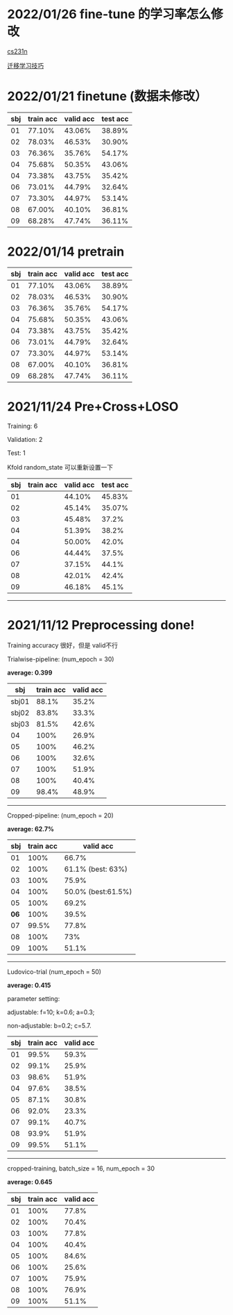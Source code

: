 # 2022/01/26 fine-tune 的学习率怎么修改

[cs231n](https://cs231n.github.io/transfer-learning/)

[迁移学习技巧](https://blog.csdn.net/u014381600/article/details/71511794)

# 2022/01/21 finetune (数据未修改）

| sbj  | train acc | valid acc | test acc | 
| ---- | --------- | ----------| -------- |
| 01 | 77.10% | 43.06% | 38.89% |
| 02 | 78.03% | 46.53% | 30.90% | 
| 03 | 76.36% | 35.76% | 54.17% |
| 04 | 75.68% | 50.35% | 43.06% |
| 04 | 73.38% | 43.75% | 35.42% |
| 06 | 73.01% | 44.79% | 32.64% |
| 07 | 73.30% | 44.97% | 53.14% |
| 08 | 67.00% | 40.10% | 36.81% |
| 09 | 68.28% | 47.74% | 36.11% |

# 2022/01/14 pretrain 

| sbj  | train acc | valid acc | test acc | 
| ---- | --------- | ----------| -------- |
| 01 | 77.10% | 43.06% | 38.89% |
| 02 | 78.03% | 46.53% | 30.90% | 
| 03 | 76.36% | 35.76% | 54.17% |
| 04 | 75.68% | 50.35% | 43.06% |
| 04 | 73.38% | 43.75% | 35.42% |
| 06 | 73.01% | 44.79% | 32.64% |
| 07 | 73.30% | 44.97% | 53.14% |
| 08 | 67.00% | 40.10% | 36.81% |
| 09 | 68.28% | 47.74% | 36.11% |

# 2021/11/24 Pre+Cross+LOSO

Training: 6

Validation: 2

Test: 1 

Kfold random_state 可以重新设置一下

| sbj  | train acc | valid acc | test acc | 
| ---- | --------- | ----------| -------- |
| 01 | | 44.10% | 45.83% |
| 02 | | 45.14% | 35.07% | 
| 03 | | 45.48% | 37.2% |
| 04 | | 51.39% | 38.2% |
| 04 | | 50.00% | 42.0% |
| 06 | | 44.44% | 37.5% |
| 07 | | 37.15% | 44.1% |
| 08 | | 42.01% | 42.4% |
| 09 | | 46.18% | 45.1% |

---




# 2021/11/12 Preprocessing done! 

Training accuracy 很好，但是 valid不行

Trialwise-pipeline: (num_epoch = 30)

**average: 0.399**

| sbj  | train acc | valid acc |
| ---- | --------- | ----------|
| sbj01 | 88.1% | 35.2% |
| sbj02 | 83.8% | 33.3% |
| sbj03 | 81.5% | 42.6% |
| 04 | 100% | 26.9% |
| 05 | 100% | 46.2% |
| 06 | 100% | 32.6% |
| 07 | 100% | 51.9% |
| 08 | 100% | 40.4% |
| 09 | 98.4% | 48.9% |

---

Cropped-pipeline: (num_epoch = 20)

**average: 62.7%**

| sbj  | train acc | valid acc |
| ---- | --------- | ----------|
| 01 | 100% | 66.7% |
| 02 | 100% | 61.1% (best: 63%)|
| 03 | 100% | 75.9% |
| 04 | 100% | 50.0% (best:61.5%) |
| 05 | 100% | 69.2% |
| **06** | 100% | 39.5% |
| 07 | 99.5% | 77.8% |
| 08 | 100% | 73% |
| 09 | 100% | 51.1% |

---

Ludovico-trial (num_epoch = 50)

**average: 0.415**

parameter setting: 

adjustable: f=10; k=0.6; a=0.3; 

non-adjustable: b=0.2; c=5.7.

| sbj | train acc | valid acc|
| --- | --- | --- |
| 01 | 99.5% | 59.3% |
| 02 | 99.1% | 25.9% |
| 03 | 98.6% | 51.9% |
| 04 | 97.6% | 38.5% |
| 05 | 87.1% | 30.8% |
| 06 | 92.0% | 23.3% |
| 07 | 99.1% | 40.7% |
| 08 | 93.9% | 51.9% |
| 09 | 99.5% | 51.1% | 

---

cropped-training, batch_size = 16, num_epoch = 30

**average: 0.645**

| sbj | train acc | valid acc |
| --- | --- | --- |
| 01 | 100% | 77.8% |
| 02 | 100% | 70.4% |
| 03 | 100% | 77.8% |
| 04 | 100% | 40.4% |
| 05 | 100% | 84.6% |
| 06 | 100% | 25.6% |
| 07 | 100% | 75.9% |
| 08 | 100% | 76.9% |
| 09 | 100% | 51.1% |


